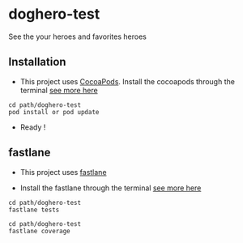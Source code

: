 # doghero-test
See the your heroes and favorites heroes

## Installation
- This project uses [CocoaPods](https://cocoapods.org). Install the cocoapods through the terminal [see more here](https://guides.cocoapods.org/using/getting-started.html)

```
cd path/doghero-test
pod install or pod update
```

- Ready !

## fastlane

- This project uses [fastlane](https://fastlane.tools/)

- Install the fastlane through the terminal [see more here](https://docs.fastlane.tools/getting-started/ios/setup/)

```
cd path/doghero-test
fastlane tests
```

```
cd path/doghero-test
fastlane coverage
```